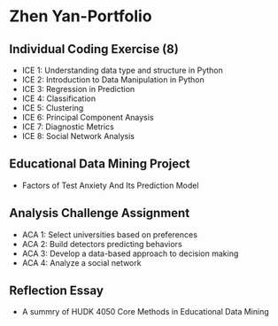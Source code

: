 # Zhen Yan-Portfolio
## Individual Coding Exercise (8)
 -  ICE 1: Understanding data type and structure in Python
 -  ICE 2: Introduction to Data Manipulation in Python
 -  ICE 3: Regression in Prediction
 -  ICE 4: Classification 
 -  ICE 5: Clustering
 -  ICE 6: Principal Component Anaysis
 -  ICE 7: Diagnostic Metrics
 -  ICE 8: Social Network Analysis
## Educational Data Mining Project
 - Factors of Test Anxiety And Its Prediction Model
## Analysis Challenge Assignment
 - ACA 1: Select universities based on preferences
 - ACA 2: Build detectors predicting behaviors
 - ACA 3: Develop a data-based approach to decision making 
 - ACA 4: Analyze a social network
## Reflection Essay
 - A summry of HUDK 4050 Core Methods in Educational Data Mining
